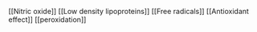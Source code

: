 [[Nitric oxide]]
[[Low density lipoproteins]]
[[Free radicals]]
[[Antioxidant effect]]
[[peroxidation]]
